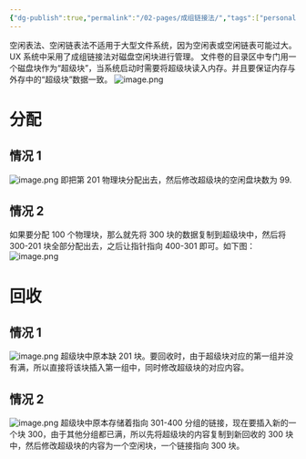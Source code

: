 ```yaml
---
{"dg-publish":true,"permalink":"/02-pages/成组链接法/","tags":["personal/blog","os/file"]}
---
```


空闲表法、空闲链表法不适用于大型文件系统，因为空闲表或空闲链表可能过大。UX 系统中采用了成组链接法对磁盘空闲块进行管理。
文件卷的目录区中专门用一个磁盘块作为“超级块”，当系统启动时需要将超级块读入内存。并且要保证内存与外存中的“超级块”数据一致。
![image.png](https://yelanyanyu-img-bed.oss-cn-hangzhou.aliyuncs.com/img/blog/2024/10/20241023223016.png)
# 分配
## 情况 1
![image.png](https://yelanyanyu-img-bed.oss-cn-hangzhou.aliyuncs.com/img/blog/2024/10/20241023223055.png)
即把第 201 物理块分配出去，然后修改超级块的空闲盘块数为 99.
## 情况 2
如果要分配 100 个物理块，那么就先将 300 块的数据复制到超级块中，然后将 300-201 块全部分配出去，之后让指针指向 400-301 即可。如下图：
![image.png](https://yelanyanyu-img-bed.oss-cn-hangzhou.aliyuncs.com/img/blog/2024/10/20241023223349.png)

# 回收
## 情况 1
![image.png](https://yelanyanyu-img-bed.oss-cn-hangzhou.aliyuncs.com/img/blog/2024/10/20241023223811.png)
超级块中原本缺 201 块。要回收时，由于超级块对应的第一组并没有满，所以直接将该块插入第一组中，同时修改超级块的对应内容。
## 情况 2
![image.png](https://yelanyanyu-img-bed.oss-cn-hangzhou.aliyuncs.com/img/blog/2024/10/20241023224001.png)
超级块中原本存储着指向 301-400 分组的链接，现在要插入新的一个块 300，由于其他分组都已满，所以先将超级块的内容复制到新回收的 300 块中，然后修改超级块的内容为一个空闲块，一个链接指向 300 块。